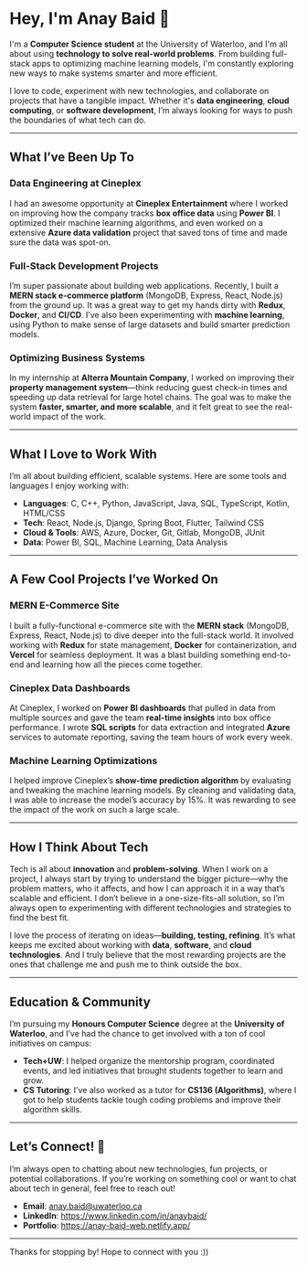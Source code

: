 # Hey, I'm Anay Baid 👋

I'm a **Computer Science student** at the University of Waterloo, and I'm all about using **technology to solve real-world problems**. From building full-stack apps to optimizing machine learning models, I'm constantly exploring new ways to make systems smarter and more efficient.

I love to code, experiment with new technologies, and collaborate on projects that have a tangible impact. Whether it's **data engineering**, **cloud computing**, or **software development**, I’m always looking for ways to push the boundaries of what tech can do.

---

## What I’ve Been Up To

### **Data Engineering at Cineplex**
I had an awesome opportunity at **Cineplex Entertainment** where I worked on improving how the company tracks **box office data** using **Power BI**. I optimized their machine learning algorithms, and even worked on a extensive **Azure data validation** project that saved tons of time and made sure the data was spot-on.

### **Full-Stack Development Projects**
I’m super passionate about building web applications. Recently, I built a **MERN stack e-commerce platform** (MongoDB, Express, React, Node.js) from the ground up. It was a great way to get my hands dirty with **Redux**, **Docker**, and **CI/CD**. I’ve also been experimenting with **machine learning**, using Python to make sense of large datasets and build smarter prediction models.

### **Optimizing Business Systems**
In my internship at **Alterra Mountain Company**, I worked on improving their **property management system**—think reducing guest check-in times and speeding up data retrieval for large hotel chains. The goal was to make the system **faster, smarter, and more scalable**, and it felt great to see the real-world impact of the work.

---

## What I Love to Work With 

I’m all about building efficient, scalable systems. Here are some tools and languages I enjoy working with:

- **Languages**: C, C++, Python, JavaScript, Java, SQL, TypeScript, Kotlin, HTML/CSS
- **Tech**: React, Node.js, Django, Spring Boot, Flutter, Tailwind CSS
- **Cloud & Tools**: AWS, Azure, Docker, Git, Gitlab, MongoDB, JUnit
- **Data**: Power BI, SQL, Machine Learning, Data Analysis

---

## A Few Cool Projects I’ve Worked On 

### **MERN E-Commerce Site**
I built a fully-functional e-commerce site with the **MERN stack** (MongoDB, Express, React, Node.js) to dive deeper into the full-stack world. It involved working with **Redux** for state management, **Docker** for containerization, and **Vercel** for seamless deployment. It was a blast building something end-to-end and learning how all the pieces come together.

### **Cineplex Data Dashboards**
At Cineplex, I worked on **Power BI dashboards** that pulled in data from multiple sources and gave the team **real-time insights** into box office performance. I wrote **SQL scripts** for data extraction and integrated **Azure** services to automate reporting, saving the team hours of work every week.

### **Machine Learning Optimizations**
I helped improve Cineplex’s **show-time prediction algorithm** by evaluating and tweaking the machine learning models. By cleaning and validating data, I was able to increase the model’s accuracy by 15%. It was rewarding to see the impact of the work on such a large scale.

---

## How I Think About Tech 

Tech is all about **innovation** and **problem-solving**. When I work on a project, I always start by trying to understand the bigger picture—why the problem matters, who it affects, and how I can approach it in a way that’s scalable and efficient. I don’t believe in a one-size-fits-all solution, so I’m always open to experimenting with different technologies and strategies to find the best fit.

I love the process of iterating on ideas—**building, testing, refining**. It’s what keeps me excited about working with **data**, **software**, and **cloud technologies**. And I truly believe that the most rewarding projects are the ones that challenge me and push me to think outside the box.

---

## Education & Community 

I’m pursuing my **Honours Computer Science** degree at the **University of Waterloo**, and I’ve had the chance to get involved with a ton of cool initiatives on campus:

- **Tech+UW**: I helped organize the mentorship program, coordinated events, and led initiatives that brought students together to learn and grow.
- **CS Tutoring**: I’ve also worked as a tutor for **CS136 (Algorithms)**, where I got to help students tackle tough coding problems and improve their algorithm skills.

---

## Let’s Connect! 🤝

I’m always open to chatting about new technologies, fun projects, or potential collaborations. If you’re working on something cool or want to chat about tech in general, feel free to reach out!

- **Email**: anay.baid@uwaterloo.ca 
- **LinkedIn**: https://www.linkedin.com/in/anaybaid/
- **Portfolio**: https://anay-baid-web.netlify.app/

---

Thanks for stopping by! Hope to connect with you :)) 
